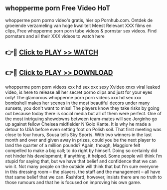 ## whopperme porn Free Video HoT 

whopperme porn porno video's gratis, hier op Pornhub.com. Ontdek de groeiende verzameling van hoge kwaliteit Meest Relevant XXX films en clips,
Free whopperme porn porn tube videos & pornstar sex videos. Find pornstars and all their XXX videos to watch here


## 👉🔴 [Click to PLAY >> WATCH](http://us.freeplayer.one?title=whopperme_porn&ref=16D)

## 👉🔴 [Click to PLAY >> DOWNLOAD](http://us.freeplayer.one?title=whopperme_porn&ref=16D)


whopperme porn porn videos xxx hd sex xxx sexy Xvideo xnxx viral leaked video, is here to release all her secret porno clips and just for your eyes only! The glamorous whopperme porn porn videos xxx hd sex xxx bombshell makes her scenes in the most beautiful decors under many sunsets, you don't want to miss! The players know they take risks by going out because today there is social media but all of them were perfect. One of the most intriguing showdowns between team-mates will see Jorginho go up against fellow Chelsea midfielder N'Golo Kante. It is why he made a detour to USA before even setting foot on Polish soil. That first meeting was close to four hours, Sousa tells Sky Sports. With two winners in the last month and over and given away in prizes, could you be the next player to land the quarter of a million pounds? Again, though, Maggiore felt compelled to make a big call; to do right by himself. Doing so certainly did not hinder his development; if anything, it helped. Some people will think I’m stupid for saying that, but we have that belief and confidence that we can win it. Not many people on the outside will think that but I’m sure everyone in this dressing room – the players, the staff and the management – all have that same belief that we can. Rashford, however, insists there are no truth to those rumours and that he is focused on improving his own game.